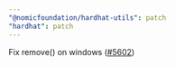 ```yaml
---
"@nomicfoundation/hardhat-utils": patch
"hardhat": patch
---
```


Fix remove() on windows ([#5602](https://github.com/NomicFoundation/hardhat/issues/5602))

